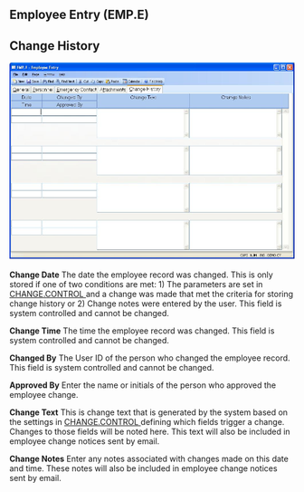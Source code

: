 ##  Employee Entry (EMP.E)

<PageHeader />

##  Change History

![](./EMP-E-5.jpg)

**Change Date** The date the employee record was changed. This is only stored if one of two conditions are met: 1) The parameters are set in [ CHANGE.CONTROL ](../../../../ACE-OVERVIEW/ACE-ENTRY/CHANGE-CONTROL/README.md) and a change was made that met the criteria for storing change history or 2) Change notes were entered by the user. This field is system controlled and cannot be changed.   
  
**Change Time** The time the employee record was changed. This field is system
controlled and cannot be changed.  
  
**Changed By** The User ID of the person who changed the employee record. This
field is system controlled and cannot be changed.  
  
**Approved By** Enter the name or initials of the person who approved the
employee change.  
  
**Change Text** This is change text that is generated by the system based on the settings in [ CHANGE.CONTROL ](../../../../ACE-OVERVIEW/ACE-ENTRY/CHANGE-CONTROL/README.md) defining which fields trigger a change. Changes to those fields will be noted here. This text will also be included in employee change notices sent by email.   
  
**Change Notes** Enter any notes associated with changes made on this date and
time. These notes will also be included in employee change notices sent by
email.  
  
  
<badge text= "Version 8.10.57" vertical="middle" />

<PageFooter />